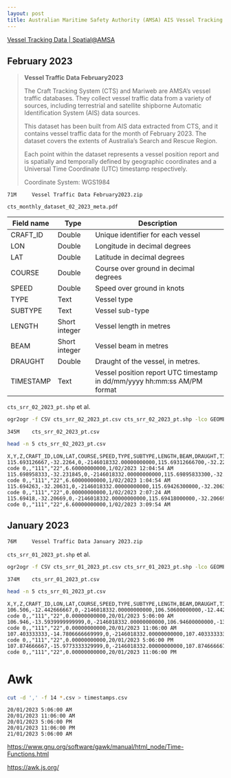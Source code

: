 ```yaml
---
layout: post
title: Australian Maritime Safety Authority (AMSA) AIS Vessel Tracking Data
---
```


[Vessel Tracking Data \| Spatial@AMSA](https://www.operations.amsa.gov.au/Spatial/DataServices/DigitalData)

## February 2023

> **Vessel Traffic Data February2023**
>
> The Craft Tracking System (CTS) and Mariweb are AMSA’s vessel traffic
> databases. They collect vessel traffic data from a variety of sources, including
> terrestrial and satellite shipborne Automatic Identification System (AIS) data
> sources.
>
> This dataset has been built from AIS data extracted from CTS, and it contains vessel
> traffic data for the month of February 2023. The dataset covers the extents of
> Australia’s Search and Rescue Region.
>
> Each point within the dataset represents a vessel position report and is spatially and
> temporally defined by geographic coordinates and a Universal Time Coordinate
> (UTC) timestamp respectively.
>
> Coordinate System: WGS1984

```
71M     Vessel Traffic Data February2023.zip
```

`cts_monthly_dataset_02_2023_meta.pdf`

<table>
<thead>
  <tr>
    <th>Field name</th>
    <th>Type</th>
    <th>Description</th>
  </tr>
</thead>
<tbody>
  <tr>
    <td>CRAFT_ID</td>
    <td>Double</td>
    <td>Unique identifier for each vessel</td>
  </tr>
  <tr>
    <td>LON</td>
    <td>Double</td>
    <td>Longitude in decimal degrees</td>
  </tr>
  <tr>
    <td>LAT</td>
    <td>Double</td>
    <td>Latitude in decimal degrees</td>
  </tr>
  <tr>
    <td>COURSE</td>
    <td>Double</td>
    <td>Course over ground in decimal degrees</td>
  </tr>
  <tr>
    <td>SPEED</td>
    <td>Double</td>
    <td>Speed over ground in knots</td>
  </tr>
  <tr>
    <td>TYPE</td>
    <td>Text</td>
    <td>Vessel type</td>
  </tr>
  <tr>
    <td>SUBTYPE</td>
    <td>Text</td>
    <td>Vessel sub-type</td>
  </tr>
  <tr>
    <td>LENGTH</td>
    <td>Short integer</td>
    <td>Vessel length in metres</td>
  </tr>
  <tr>
    <td>BEAM</td>
    <td>Short integer</td>
    <td>Vessel beam in metres</td>
  </tr>
  <tr>
    <td>DRAUGHT</td>
    <td>Double</td>
    <td>Draught of the vessel, in metres.</td>
  </tr>
  <tr>
    <td>TIMESTAMP</td>
    <td>Text</td>
    <td>Vessel position report UTC timestamp in dd/mm/yyyy hh:mm:ss AM/PM format</td>
  </tr>
</tbody>
</table>

`cts_srr_02_2023_pt.shp` et al.

```bash
ogr2ogr -f CSV cts_srr_02_2023_pt.csv cts_srr_02_2023_pt.shp -lco GEOMETRY=AS_XYZ
```

```
345M    cts_srr_02_2023_pt.csv
```

```bash
head -n 5 cts_srr_02_2023_pt.csv
```

```
X,Y,Z,CRAFT_ID,LON,LAT,COURSE,SPEED,TYPE,SUBTYPE,LENGTH,BEAM,DRAUGHT,TIMESTAMP
115.693126667,-32.2264,0,-2146018332.00000000000,115.69312666700,-32.22640000000,354.50000000000,0.00000000000,unknown code 0,,"111","22",6.60000000000,1/02/2023 12:04:54 AM
115.698958333,-32.231845,0,-2146018332.00000000000,115.69895833300,-32.23184500000,302.80000000000,0.40000000000,unknown code 0,,"111","22",6.60000000000,1/02/2023 1:04:54 AM
115.694263,-32.20631,0,-2146018332.00000000000,115.69426300000,-32.20631000000,173.20000000000,0.50000000000,unknown code 0,,"111","22",0.00000000000,1/02/2023 2:07:24 AM
115.69418,-32.20669,0,-2146018332.00000000000,115.69418000000,-32.20669000000,181.10000000000,0.10000000000,unknown code 0,,"111","22",6.60000000000,1/02/2023 3:09:54 AM
```

## January 2023

```
76M     Vessel Traffic Data January 2023.zip
```

`cts_srr_01_2023_pt.shp` et al.

```bash
ogr2ogr -f CSV cts_srr_01_2023_pt.csv cts_srr_01_2023_pt.shp -lco GEOMETRY=AS_XYZ
```

```
374M    cts_srr_01_2023_pt.csv
```

```bash
head -n 5 cts_srr_01_2023_pt.csv
```

```
X,Y,Z,CRAFT_ID,LON,LAT,COURSE,SPEED,TYPE,SUBTYPE,LENGTH,BEAM,DRAUGHT,TIMESTAMP
106.506,-12.442666667,0,-2146018332.00000000000,106.50600000000,-12.44266666670,0.00000000000,0.00000000000,unknown code 0,,"111","22",0.00000000000,20/01/2023 5:06:00 AM
106.946,-13.5939999999999,0,-2146018332.00000000000,106.94600000000,-13.59400000000,0.00000000000,0.00000000000,unknown code 0,,"111","22",0.00000000000,20/01/2023 11:06:00 AM
107.403333333,-14.7806666669999,0,-2146018332.00000000000,107.40333333300,-14.78066666670,0.00000000000,0.00000000000,unknown code 0,,"111","22",0.00000000000,20/01/2023 5:06:00 PM
107.874666667,-15.9773333329999,0,-2146018332.00000000000,107.87466666700,-15.97733333330,0.00000000000,0.00000000000,unknown code 0,,"111","22",0.00000000000,20/01/2023 11:06:00 PM
```

# Awk

```bash
cut -d ',' -f 14 *.csv > timestamps.csv
```

```
20/01/2023 5:06:00 AM
20/01/2023 11:06:00 AM
20/01/2023 5:06:00 PM
20/01/2023 11:06:00 PM
21/01/2023 5:06:00 AM
```

<https://www.gnu.org/software/gawk/manual/html_node/Time-Functions.html>

<https://awk.js.org/>